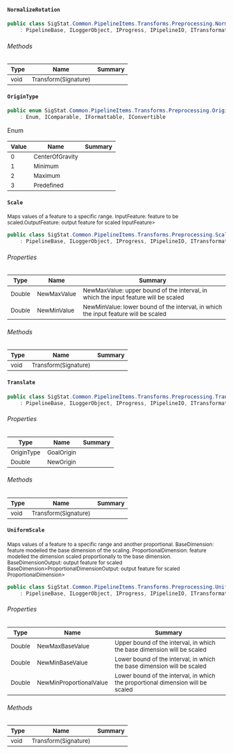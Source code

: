 #### `NormalizeRotation`

```csharp
public class SigStat.Common.PipelineItems.Transforms.Preprocessing.NormalizeRotation
    : PipelineBase, ILoggerObject, IProgress, IPipelineIO, ITransformation

```

###### Methods

| <sub>Type</sub> | <sub>Name</sub> | <sub>Summary</sub> | 
| --- | --- | --- | 
| <sub>void</sub> | <sub>Transform(Signature)</sub> | <sub></sub> | 


#### `OriginType`

```csharp
public enum SigStat.Common.PipelineItems.Transforms.Preprocessing.OriginType
    : Enum, IComparable, IFormattable, IConvertible

```

Enum

| <sub>Value</sub> | <sub>Name</sub> | <sub>Summary</sub> | 
| --- | --- | --- | 
| <sub>0</sub> | <sub>CenterOfGravity</sub> | <sub></sub> | 
| <sub>1</sub> | <sub>Minimum</sub> | <sub></sub> | 
| <sub>2</sub> | <sub>Maximum</sub> | <sub></sub> | 
| <sub>3</sub> | <sub>Predefined</sub> | <sub></sub> | 


#### `Scale`

<sub>Maps values of a feature to a specific range.  <para>InputFeature: feature to be scaled.</para><para>OutputFeature: output feature for scaled InputFeature&gt;</para></sub>
```csharp
public class SigStat.Common.PipelineItems.Transforms.Preprocessing.Scale
    : PipelineBase, ILoggerObject, IProgress, IPipelineIO, ITransformation

```

###### Properties

| <sub>Type</sub> | <sub>Name</sub> | <sub>Summary</sub> | 
| --- | --- | --- | 
| <sub>Double</sub> | <sub>NewMaxValue</sub> | <sub><para>NewMaxValue: upper bound of the interval, in which the input feature will be scaled</para></sub> | 
| <sub>Double</sub> | <sub>NewMinValue</sub> | <sub><para>NewMinValue: lower bound of the interval, in which the input feature will be scaled</para></sub> | 


###### Methods

| <sub>Type</sub> | <sub>Name</sub> | <sub>Summary</sub> | 
| --- | --- | --- | 
| <sub>void</sub> | <sub>Transform(Signature)</sub> | <sub></sub> | 


#### `Translate`

```csharp
public class SigStat.Common.PipelineItems.Transforms.Preprocessing.Translate
    : PipelineBase, ILoggerObject, IProgress, IPipelineIO, ITransformation

```

###### Properties

| <sub>Type</sub> | <sub>Name</sub> | <sub>Summary</sub> | 
| --- | --- | --- | 
| <sub>OriginType</sub> | <sub>GoalOrigin</sub> | <sub></sub> | 
| <sub>Double</sub> | <sub>NewOrigin</sub> | <sub></sub> | 


###### Methods

| <sub>Type</sub> | <sub>Name</sub> | <sub>Summary</sub> | 
| --- | --- | --- | 
| <sub>void</sub> | <sub>Transform(Signature)</sub> | <sub></sub> | 


#### `UniformScale`

<sub>Maps values of a feature to a specific range and another proportional.  <para>BaseDimension: feature modelled the base dimension of the scaling. </para><para>ProportionalDimension: feature modelled the dimension scaled proportionally to the base dimension. </para><para>BaseDimensionOutput: output feature for scaled BaseDimension&gt;</para><para>ProportionalDimensionOutput: output feature for scaled ProportionalDimension&gt;</para></sub>
```csharp
public class SigStat.Common.PipelineItems.Transforms.Preprocessing.UniformScale
    : PipelineBase, ILoggerObject, IProgress, IPipelineIO, ITransformation

```

###### Properties

| <sub>Type</sub> | <sub>Name</sub> | <sub>Summary</sub> | 
| --- | --- | --- | 
| <sub>Double</sub> | <sub>NewMaxBaseValue</sub> | <sub>Upper bound of the interval, in which the base dimension will be scaled</sub> | 
| <sub>Double</sub> | <sub>NewMinBaseValue</sub> | <sub>Lower bound of the interval, in which the base dimension will be scaled</sub> | 
| <sub>Double</sub> | <sub>NewMinProportionalValue</sub> | <sub>Lower bound of the interval, in which the proportional dimension will be scaled</sub> | 


###### Methods

| <sub>Type</sub> | <sub>Name</sub> | <sub>Summary</sub> | 
| --- | --- | --- | 
| <sub>void</sub> | <sub>Transform(Signature)</sub> | <sub></sub> | 


